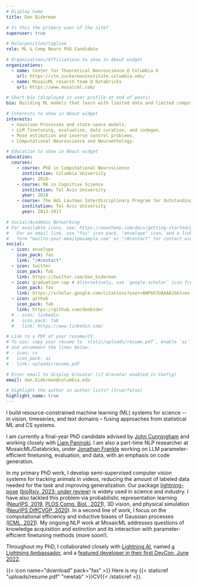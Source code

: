 ```yaml
---
# Display name
title: Dan Biderman

# Is this the primary user of the site?
superuser: true

# Role/position/tagline
role: ML & Comp Neuro PhD Candidate

# Organizations/Affiliations to show in About widget
organizations:
  - name: Center for Theoretical Neuroscience @ Columbia U
    url: https://ctn.zuckermaninstitute.columbia.edu/
  - name: MosaicML resarch team @ Databricks
    url: https://www.mosaicml.com/

# Short bio (displayed in user profile at end of posts)
bio: Building ML models that learn with limited data and limited compute. Using them to understand brain and behavior.

# Interests to show in About widget
interests:
  - Gaussian Processes and state-space models.
  - LLM finetuning, evaluation, data curation, and codegen.
  - Pose estimation and inverse control problems.
  - Computational Neuroscience and Neuroethology.

# Education to show in About widget
education:
  courses:
    - course: PhD in Computational Neuroscience
      institution: Columbia University
      year: 2018-
    - course: MA in Cognitive Science
      institution: Tel Aviv University
      year: 2018
    - course: The Adi Lautman Interdisciplinary Program for Outstanding Students (Cog. Sci., Math, Neurobio.)
      institution: Tel Aviv University
      year: 2013-2017

# Social/Academic Networking
# For available icons, see: https://wowchemy.com/docs/getting-started/page-builder/#icons
#   For an email link, use "fas" icon pack, "envelope" icon, and a link in the
#   form "mailto:your-email@example.com" or "/#contact" for contact widget.
social:
  - icon: envelope
    icon_pack: fas
    link: "/#contact"
  - icon: twitter
    icon_pack: fab
    link: https://twitter.com/dan_biderman
  - icon: graduation-cap # Alternatively, use `google-scholar` icon from `ai` icon pack
    icon_pack: fas
    link: https://scholar.google.com/citations?user=6WFbVJUAAAAJ&hl=en
  - icon: github
    icon_pack: fab
    link: https://github.com/danbider
  # - icon: linkedin
  #   icon_pack: fab
  #   link: https://www.linkedin.com/

# Link to a PDF of your resume/CV.
# To use: copy your resume to `static/uploads/resume.pdf`, enable `ai` icons in `params.toml`,
# and uncomment the lines below.
# - icon: cv
#   icon_pack: ai
#   link: uploads/resume.pdf

# Enter email to display Gravatar (if Gravatar enabled in Config)
email: dan.biderman@columbia.edu

# Highlight the author in author lists? (true/false)
highlight_name: true
---
```


I build resource-constrained machine learning (ML) systems for science -- in vision, timeseries, and text domains – fusing approaches from statistical ML and CS systems.

I am currently a final-year PhD candidate advised by [John Cunningham](https://stat.columbia.edu/~cunningham/) and working closely with [Liam Paninski](http://www.stat.columbia.edu/~liam/). I am also a part-time NLP researcher at MosaicML/Databricks, under [Jonathan Frankle](http://www.jfrankle.com/) working on LLM parameter-efficient finetuning, evaluation, and data, with an emphasis on code generation.

In my primary PhD work, I develop semi-supervised computer vision systems for tracking animals in videos, reducing the amount of labeled data needed for the task and improving generalization. Our package [lightning-pose](https://github.com/danbider/lightning-pose) ([bioRxiv, 2023; under review](https://www.biorxiv.org/content/10.1101/2023.04.28.538703v1)) is widely used in science and industry. I have also tackled this problem via probabilistic representation learning ([NeurIPS, 2019](https://papers.nips.cc/paper/2019/hash/a10463df69e52e78372b724471434ec9-Abstract.html), [PLOS Comp. Biol., 2021](https://journals.plos.org/ploscompbiol/article?id=10.1371/journal.pcbi.1009439)), 3D vision, and physical simulation ([NeurIPS DiffCVGP, 2020](https://montrealrobotics.ca/diffcvgp/assets/papers/2.pdf)). In a second line of work, I focus on the computational efficiency and inductive biases of Gaussian processes ([ICML, 2021](https://arxiv.org/pdf/2102.06695.pdf)). My ongoing NLP work at MosaicML addresses questions of knowledge acquisition and extinction and its interaction with parameter-efficient finetuning methods (more soon!).

Throughout my PhD, I collaborated closely with [Lightning AI](https://lightning.ai/), named [a Lightning Ambassador](https://lightning.ai/ambassador-program/), and a [featured developer in their first DevCon, June 2022](https://www.youtube.com/watch?v=W-TyfNUABhw).

{{< icon name="download" pack="fas" >}} Here is my {{< staticref "uploads/resume.pdf" "newtab" >}}CV{{< /staticref >}}.
